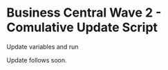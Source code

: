 # Business Central Wave 2 - Comulative Update Script
Update variables and run

Update follows soon.
